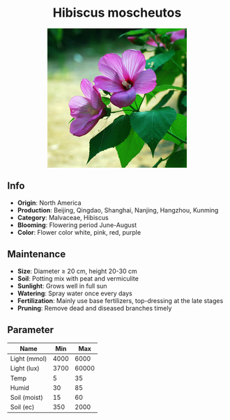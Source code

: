 <h1 align='center'>Hibiscus moscheutos</h1>
<p align="center">
    <img 
        align='center'
        width='320'
        src="../images/hibiscus moscheutos.png" 
        alt='Hibiscus moscheutos' />
</p>

## Info

 - **Origin**: North America
 - **Production**: Beijing, Qingdao, Shanghai, Nanjing, Hangzhou, Kunming
 - **Category**: Malvaceae, Hibiscus
 - **Blooming**: Flowering period June-August
 - **Color**: Flower color white, pink, red, purple

## Maintenance

 - **Size**: Diameter ≥ 20 cm, height 20-30 cm
 - **Soil**: Potting mix with peat and vermiculite
 - **Sunlight**: Grows well in full sun
 - **Watering**: Spray water once every days
 - **Fertilization**: Mainly use base fertilizers, top-dressing at the late stages
 - **Pruning**: Remove dead and diseased branches timely

## Parameter

| Name         | Min  | Max   |
|--------------|------|-------|
| Light (mmol) | 4000 | 6000  |
| Light (lux)  | 3700 | 60000 |
| Temp         | 5    | 35    |
| Humid        | 30   | 85    |
| Soil (moist) | 15   | 60    |
| Soil (ec)    | 350  | 2000  |